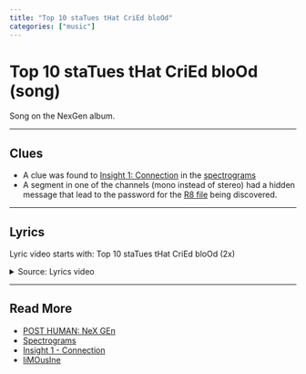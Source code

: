 ```yaml
---
title: "Top 10 staTues tHat CriEd bloOd"
categories: ["music"]
---
```

# Top 10 staTues tHat CriEd bloOd (song)

Song on the NexGen album. 

***

## Clues

- A clue was found to [Insight 1: Connection](../lore/insight1-connection) in the 
[spectrograms](spectrograms)
- A segment in one of the channels (mono instead of stereo) had a hidden message that lead to 
the password for the [R8 file](../files/r8) being discovered.

***

## Lyrics

Lyric video starts with: Top 10 staTues tHat CriEd bloOd (2x)
<details class="lyrics">
<summary>Source: Lyrics video</summary>

> I guesS tHat somE of us Are jUst boRN wiTh trAgedy IN our bloOd, It’s Just basIC cHemistry
> Or MAybe all these opeN wounds Is how the LiGht gets into yoU
> Cos I’m sTaRting to reAlIse
> No onE’s goNna coMe and REscue mE,
> I’m droWning in mY sleEp,
> The scaRs have goT too deep
> And no amount of loVe couLd Set yoU fRee
> The fIght’s INSIDe I’ll take myself to hell and bacK
> TonIgHt we go to WaR
> 
> (Unicursal Hexagram Symbol)
> 
> Someone put A guN StrAight to our hearTs And paiNt tHe waLLs WiTh our loVe
> There’s A worLd of hurt In uS and maybe oNce we spill our guts We can stITcH ourselvEs baCk up
> YeAh I’m startiNg to reAliSe
> No one’s gonNa coME and ResCUe mE
> I’m dRowniNg in my sLEEp
> The scarS hAve goT too deEP
> And no amoUNt of lOve couLd SeT yoU FRee
> The figHt’s insiDe I’ll taKe myseLf to hell and bAck
> TonighT we go To war
> 
> (Church of Genxsis Symbol)
>
> Cos i kNow That yoU’rE loW
> But once yoU hit tHe boTTom at leaSt therE’s nowheRe to gO buT up
> Yeah i knoW ThAt you’rE LOw
> But once you hiT tHe bOttom At leaSt therE’s nowheRe to gO buT up
>
> (Church of Genxsis Symbol)
>
> YEAh The hardesT thiNg yoU’ll ever know
> 
> (Unicursal Hexagram Coin)
>
> Is tHere’S no love lIKe yOur oWN
> No theRe’s no lovE liKE yoUr own
> No one’s gonnA comE And ReSCuE me
> I’m dRowniNg iN my sLeeP
> The scaRs havE got tOO deep
> And no amounT of loVE could SeT you fRee
> THe fight’s insiDe i’ll taKe mySELf to heLL and back
> No oNe’s gonnA cOMe and rescuE mE
> I’m DrownING In my sleEp
> The scaRs hAve goT too deep
> And no amount oF love coULd SEt yOU fReE
> The figHT’s inside I’ll take myselF to hell anD BAck
> TonigHt we go to wAr

</details>

***

## Read More

- [POST HUMAN: NeX GEn](ph-nex-gen)
- [Spectrograms](spectrograms)
- [Insight 1 - Connection](../lore/insight1-connection)
- [liMOusIne](song-limousine)